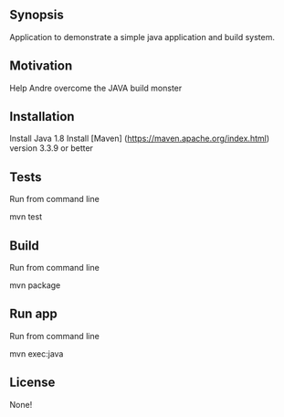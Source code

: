 ## Synopsis

Application to demonstrate a simple java application and build system.  


## Motivation

Help Andre overcome the JAVA build monster


## Installation

Install Java 1.8
Install [Maven] (https://maven.apache.org/index.html) version 3.3.9 or better 

## Tests

Run from command line

mvn test 

## Build

Run from command line

mvn package

## Run app

Run from command line

mvn exec:java

## License

None!